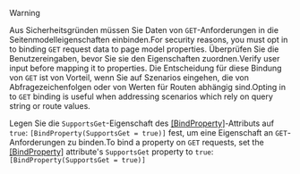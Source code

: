 > [!WARNING]
> <span data-ttu-id="7e271-101">Aus Sicherheitsgründen müssen Sie Daten von `GET`-Anforderungen in die Seitenmodelleigenschaften einbinden.</span><span class="sxs-lookup"><span data-stu-id="7e271-101">For security reasons, you must opt in to binding `GET` request data to page model properties.</span></span> <span data-ttu-id="7e271-102">Überprüfen Sie die Benutzereingaben, bevor Sie sie den Eigenschaften zuordnen.</span><span class="sxs-lookup"><span data-stu-id="7e271-102">Verify user input before mapping it to properties.</span></span> <span data-ttu-id="7e271-103">Die Entscheidung für diese Bindung von `GET` ist von Vorteil, wenn Sie auf Szenarios eingehen, die von Abfragezeichenfolgen oder von Werten für Routen abhängig sind.</span><span class="sxs-lookup"><span data-stu-id="7e271-103">Opting in to `GET` binding is useful when addressing scenarios which rely on query string or route values.</span></span>
>
> <span data-ttu-id="7e271-104">Legen Sie die `SupportsGet`-Eigenschaft des [[BindProperty]](/dotnet/api/microsoft.aspnetcore.mvc.bindpropertyattribute)-Attributs auf `true`: `[BindProperty(SupportsGet = true)]` fest, um eine Eigenschaft an `GET`-Anforderungen zu binden.</span><span class="sxs-lookup"><span data-stu-id="7e271-104">To bind a property on `GET` requests, set the [[BindProperty]](/dotnet/api/microsoft.aspnetcore.mvc.bindpropertyattribute) attribute's `SupportsGet` property to `true`: `[BindProperty(SupportsGet = true)]`</span></span>

